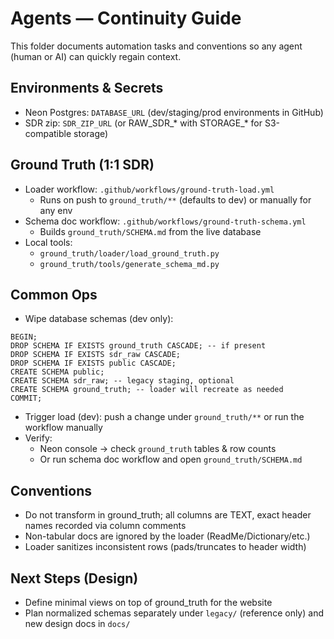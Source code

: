 # Agents — Continuity Guide

This folder documents automation tasks and conventions so any agent (human or AI) can quickly regain context.

## Environments & Secrets
- Neon Postgres: `DATABASE_URL` (dev/staging/prod environments in GitHub)
- SDR zip: `SDR_ZIP_URL` (or RAW_SDR_* with STORAGE_* for S3-compatible storage)

## Ground Truth (1:1 SDR)
- Loader workflow: `.github/workflows/ground-truth-load.yml`
  - Runs on push to `ground_truth/**` (defaults to dev) or manually for any env
- Schema doc workflow: `.github/workflows/ground-truth-schema.yml`
  - Builds `ground_truth/SCHEMA.md` from the live database
- Local tools:
  - `ground_truth/loader/load_ground_truth.py`
  - `ground_truth/tools/generate_schema_md.py`

## Common Ops
- Wipe database schemas (dev only):
```
BEGIN;
DROP SCHEMA IF EXISTS ground_truth CASCADE; -- if present
DROP SCHEMA IF EXISTS sdr_raw CASCADE;
DROP SCHEMA IF EXISTS public CASCADE;
CREATE SCHEMA public;
CREATE SCHEMA sdr_raw; -- legacy staging, optional
CREATE SCHEMA ground_truth; -- loader will recreate as needed
COMMIT;
```
- Trigger load (dev): push a change under `ground_truth/**` or run the workflow manually
- Verify:
  - Neon console → check `ground_truth` tables & row counts
  - Or run schema doc workflow and open `ground_truth/SCHEMA.md`

## Conventions
- Do not transform in ground_truth; all columns are TEXT, exact header names recorded via column comments
- Non-tabular docs are ignored by the loader (ReadMe/Dictionary/etc.)
- Loader sanitizes inconsistent rows (pads/truncates to header width)

## Next Steps (Design)
- Define minimal views on top of ground_truth for the website
- Plan normalized schemas separately under `legacy/` (reference only) and new design docs in `docs/`
